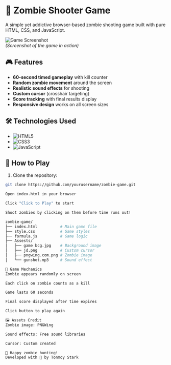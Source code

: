 # 🧟 Zombie Shooter Game

A simple yet addictive browser-based zombie shooting game built with pure HTML, CSS, and JavaScript.

![Game Screenshot](./Screenshot%20gameplay.webp)  
*(Screenshot of the game in action)*

## 🎮 Features

- **60-second timed gameplay** with kill counter
- **Random zombie movement** around the screen
- **Realistic sound effects** for shooting
- **Custom cursor** (crosshair targeting)
- **Score tracking** with final results display
- **Responsive design** works on all screen sizes

## 🛠 Technologies Used

- ![HTML5](https://img.shields.io/badge/-HTML5-E34F26?logo=html5&logoColor=white)
- ![CSS3](https://img.shields.io/badge/-CSS3-1572B6?logo=css3&logoColor=white)
- ![JavaScript](https://img.shields.io/badge/-JavaScript-F7DF1E?logo=javascript&logoColor=black)

## 🚀 How to Play

1. Clone the repository:
```bash
git clone https://github.com/yourusername/zombie-game.git

Open index.html in your browser

Click "Click to Play" to start

Shoot zombies by clicking on them before time runs out!

zombie-game/
├── index.html          # Main game file
├── style.css           # Game styles
├── formula.js          # Game logic
├── Assests/
│   ├── game bcg.jpg    # Background image
│   ├── jd.png          # Custom cursor
│   ├── pngwing.com.png # Zombie image
│   └── gunshot.mp3     # Sound effect

🔧 Game Mechanics
Zombie appears randomly on screen

Each click on zombie counts as a kill

Game lasts 60 seconds

Final score displayed after time expires

Click button to play again

🖼️ Assets Credit
Zombie image: PNGWing

Sound effects: Free sound libraries

Cursor: Custom created

🎯 Happy zombie hunting!
Developed with 💚 by Tonmoy Stark